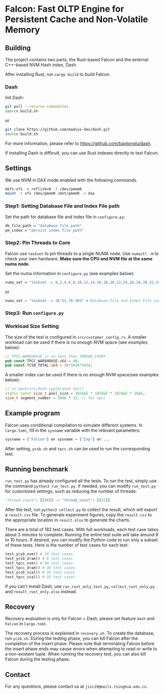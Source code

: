 # Falcon: Fast OLTP Engine for Persistent Cache and Non-Volatile Memory


## Building



The project contains two parts, the Rust-based Falcon and the external C++-based NVM Hash index, Dash.

After installing Rust, run `cargo build` to build Falcon.

### Dash

Init Dash:
```bash
git pull --recurse-submodules
source build.sh
```
or
```bash
git clone https://github.com/madsys-dev/dash.git
source build.sh
```
For more information, please refer to https://github.com/baotonglu/dash. 

If installing Dash is difficult, you can use Rust indexes directly to test Falcon.

## Settings

We use NVM in DAX mode enabled with the following commands.
```bash
mkfs-xfs -m reflink=0 -f /dev/pmem0
mount -t xfs /dev/pmem0 /mnt/pmem0 -o dax
```

### Step1: Setting Database File and Index File path

Set the path for database file and index file in `configure.py`:
``` bash
db_file_path = "database file path"
pm_index = "persist index file path"
```

### Step2: Pin Threads to Core

Falcon use `taskset` to pin threads to a single NUMA node. Use `numactl -H` to check your own hardware. **Make sure the CPU and NVM file at the same numa node.**

Set the numa information in `configure.py` (see examples below):
``` bash
numa_set = "taskset -c 0,2,4,6,8,10,12,14,16,18,20,22,24,26,28,30,32,34,36,38,40,42,44,46,48,50,52,54,56,58,60,62,64,66,68,70,72,74,76,78,80,82,84,86,88,90,92,94,96" # Database File and Index File saved in numa node 0 and numa node 0 includes even cores
```
or
```python
numa_set = "taskset -c 26-51,78-103" # Database File and Index File saved in numa node 1 and numa node 1 includes cores 26~51 and 78~103
```

### Step3: Run `configure.py`

### Workload Size Setting

The size of the test is configured in `src/customer_config.rs`. A smaller workload can be used if there is no enough NVM space (see examples below): 
```rust
// TPCC_WAREHOUSE is no less than THREAD_COUNT.
pub const TPCC_WAREHOUSE:u64 = 48;
pub const YCSB_TOTAL:u64 = 16*1024*1024;
```

A smaller index can be used if there is no enough NVM space(see examples below): 
```c++
// in dash/src/dash.cpp(branch tpcc)
static const size_t pool_size = 1024ul * 1024ul * 1024ul * 16ul;
size_t segment_number = 2048 * 32; // for tpcc
```
## Example program

Falcon uses conditional compilation to simulate different systems. In `Cargo.toml`, fill in the `sysname` variable with the relevant parameters:
```python
sysname = ["Falcon"] or sysname = ["Inp"] or ...
```

After setting, `ycsb.sh` and `tpcc.sh` can be used to run the corresponding test.

## Running benchmark

`run_test.py` has already configured all the tests. To run the test, simply use the command `python3 run_test.py`. If needed, you can modify `run_test.py` for customized settings, such as reducing the number of threads:
```python
"thread_count": [[48]] -> "thread_count": [[32]]
```

After the test, run `python3 collect.py` to collect the result, which will export a `result.csv` file.
To generate experiment figures, copy the `result.csv` to the appropriate location in `result.xlsx` to generate the charts.

There are a total of 182 test cases. With full workloads, each test case takes about 3 minutes to complete. Running the entire test suite will take around 9 to 10 hours. If desired, you can modify the Python code to run only a subset of these tests. Here is the number of test cases for each test:
```python
test_ycsb_nvm() # 10 test cases
test_ycsb_dram() # 6 test cases
test_tpcc_nvm() # 60 test cases
test_tpcc_dram() # 36 test cases
test_ycsb_scal() # 35 test cases
test_tpcc_scal() # 35 test cases
```

If you can’t install Dash, use `run_rust_only_test.py`, `collect_rust_only.py` and `result_rust_only.xlsx` instead.

## Recovery

Recovery evaluation is only for Falcon + Dash, please set feature `dash` and `Falcon` in `Cargo.toml`.

The recovery process is explained in `recovery.sh`. To create the database, run `ycsb.sh`. During the testing phase, you can kill Falcon after the completion of the insert phase. Please note that terminating Falcon before the insert phase ends may cause errors when attempting to read or write to a non-existent tuple. When running the recovery test, you can also kill Falcon during the testing phase.

## Contact

For any questions, please contact us at `jizc19@mails.tsinghua.edu.cn`.

